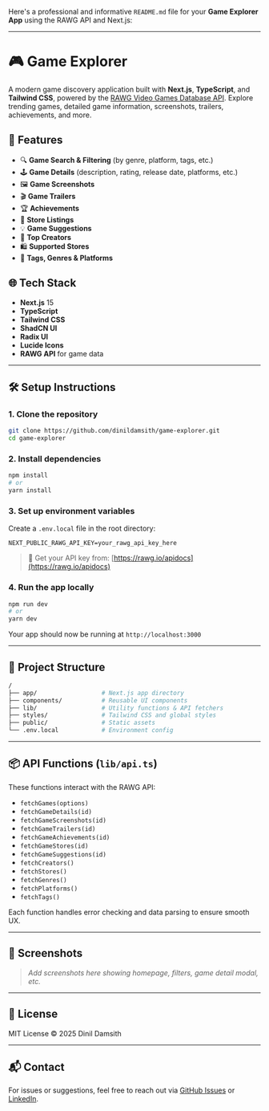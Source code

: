 Here's a professional and informative `README.md` file for your **Game Explorer App** using the RAWG API and Next.js:

---

# 🎮 Game Explorer

A modern game discovery application built with **Next.js**, **TypeScript**, and **Tailwind CSS**, powered by the [RAWG Video Games Database API](https://rawg.io/apidocs). Explore trending games, detailed game information, screenshots, trailers, achievements, and more.

## 🚀 Features

* 🔍 **Game Search & Filtering** (by genre, platform, tags, etc.)
* 🕹️ **Game Details** (description, rating, release date, platforms, etc.)
* 🖼️ **Game Screenshots**
* 🎬 **Game Trailers**
* 🏆 **Achievements**
* 🏪 **Store Listings**
* 💡 **Game Suggestions**
* 👤 **Top Creators**
* 🛍️ **Supported Stores**
* 🧩 **Tags, Genres & Platforms**

## 🌐 Tech Stack

* **Next.js** 15
* **TypeScript**
* **Tailwind CSS**
* **ShadCN UI**
* **Radix UI**
* **Lucide Icons**
* **RAWG API** for game data

---

## 🛠️ Setup Instructions

### 1. Clone the repository

```bash
git clone https://github.com/dinildamsith/game-explorer.git
cd game-explorer
```

### 2. Install dependencies

```bash
npm install
# or
yarn install
```

### 3. Set up environment variables

Create a `.env.local` file in the root directory:

```env
NEXT_PUBLIC_RAWG_API_KEY=your_rawg_api_key_here
```

> 🔐 Get your API key from: [https://rawg.io/apidocs](https://rawg.io/apidocs)

### 4. Run the app locally

```bash
npm run dev
# or
yarn dev
```

Your app should now be running at `http://localhost:3000`

---

## 📁 Project Structure

```bash
/
├── app/                  # Next.js app directory
├── components/           # Reusable UI components
├── lib/                  # Utility functions & API fetchers
├── styles/               # Tailwind CSS and global styles
├── public/               # Static assets
└── .env.local            # Environment config
```

---

## 📦 API Functions (`lib/api.ts`)

These functions interact with the RAWG API:

* `fetchGames(options)`
* `fetchGameDetails(id)`
* `fetchGameScreenshots(id)`
* `fetchGameTrailers(id)`
* `fetchGameAchievements(id)`
* `fetchGameStores(id)`
* `fetchGameSuggestions(id)`
* `fetchCreators()`
* `fetchStores()`
* `fetchGenres()`
* `fetchPlatforms()`
* `fetchTags()`

Each function handles error checking and data parsing to ensure smooth UX.

---

## 📸 Screenshots

> *Add screenshots here showing homepage, filters, game detail modal, etc.*

---

## 📄 License

MIT License © 2025 Dinil Damsith

---

## 📬 Contact

For issues or suggestions, feel free to reach out via [GitHub Issues](https://github.com/dinildamsith/game-explorer/issues) or [LinkedIn](https://www.linkedin.com/in/dinildamsith).

